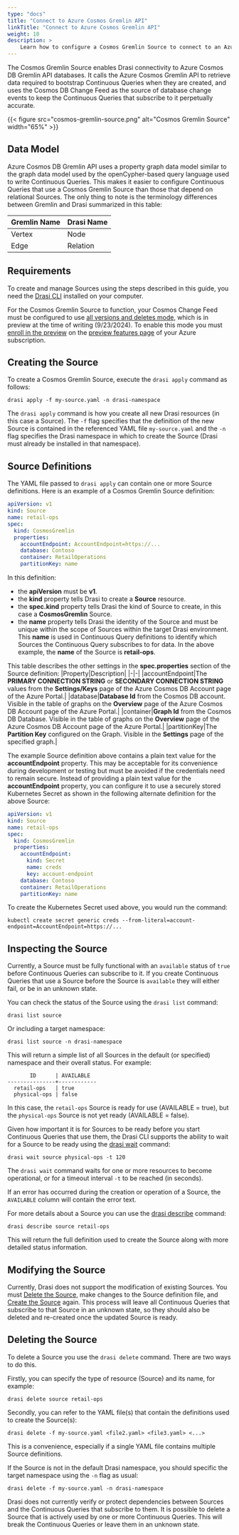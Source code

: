 ```yaml
---
type: "docs"
title: "Connect to Azure Cosmos Gremlin API"
linkTitle: "Connect to Azure Cosmos Gremlin API"
weight: 10
description: >
    Learn how to configure a Cosmos Gremlin Source to connect to an Azure Cosmos Gremlin API database
---
```


The Cosmos Gremlin Source enables Drasi connectivity to Azure Cosmos DB Gremlin API databases. It 
calls the Azure Cosmos Gremlin API to retrieve data required to bootstrap Continuous Queries when they are created, and uses the Cosmos DB Change Feed as the source of database change events to keep the Continuous Queries that subscribe to it perpetually accurate.

{{< figure src="cosmos-gremlin-source.png" alt="Cosmos Gremlin Source" width="65%" >}}

## Data Model
Azure Cosmos DB Gremlin API uses a property graph data model similar to the graph data model used by the openCypher-based query language used to write Continuous Queries. This makes it easier to configure Continuous Queries that use a Cosmos Gremlin Source than those that depend on relational Sources. The only thing to note is the terminology differences between Gremlin and Drasi summarized in this table:

|Gremlin Name|Drasi Name|
|-|-|
|Vertex|Node|
|Edge|Relation|

## Requirements
To create and manage Sources using the steps described in this guide, you need the [Drasi CLI](/reference/command-line-interface/) installed on your computer.

For the Cosmos Gremlin Source to function, your Cosmos Change Feed must be configured to use [all versions and deletes mode](https://learn.microsoft.com/en-us/azure/cosmos-db/nosql/change-feed-modes?tabs=latest-version#all-versions-and-deletes-change-feed-mode-preview), which is in preview at the time of writing (9/23/2024). To enable this mode you must [enroll in the preview](https://learn.microsoft.com/en-us/azure/cosmos-db/nosql/change-feed-modes?tabs=all-versions-and-deletes#get-started) on the [preview features page](https://learn.microsoft.com/en-us/azure/azure-resource-manager/management/preview-features?tabs=azure-portal) of your Azure subscription.

 
## Creating the Source
To create a Cosmos Gremlin Source, execute the `drasi apply` command as follows:

```text
drasi apply -f my-source.yaml -n drasi-namespace
```

The `drasi apply` command is how you create all new Drasi resources (in this case a Source). The `-f` flag specifies that the definition of the new Source is contained in the referenced YAML file `my-source.yaml` and the `-n` flag specifies the Drasi namespace in which to create the Source (Drasi must already be installed in that namespace).

## Source Definitions
The YAML file passed to `drasi apply` can contain one or more Source definitions. Here is an example of a Cosmos Gremlin Source definition:

```yaml {#retail-ops-cosmosgremlin-source}
apiVersion: v1
kind: Source
name: retail-ops
spec:
  kind: CosmosGremlin
  properties:
    accountEndpoint: AccountEndpoint=https://...
    database: Contoso
    container: RetailOperations
    partitionKey: name
```

In this definition: 
- the **apiVersion** must be **v1**.
- the **kind** property tells Drasi to create a **Source** resource.
- the **spec.kind** property tells Drasi the kind of Source to create, in this case a **CosmosGremlin** Source. 
- the **name** property tells Drasi the identity of the Source and must be unique within the scope of Sources within the target Drasi environment. This **name** is used in Continuous Query definitions to identify which Sources the Continuous Query subscribes to for data. In the above example, the **name** of the Source is **retail-ops**.

This table describes the other settings in the **spec.properties** section of the Source definition:
|Property|Description|
|-|-|
|accountEndpoint|The **PRIMARY CONNECTION STRING** or **SECONDARY CONNECTION STRING** values from the **Settings/Keys** page of the Azure Cosmos DB Account page of the Azure Portal.|
|database|**Database Id** from the Cosmos DB account. Visible in the table of graphs on the **Overview** page of the Azure Cosmos DB Account page of the Azure Portal.|
|container|**Graph Id** from the Cosmos DB Database. Visible in the table of graphs on the **Overview** page of the Azure Cosmos DB Account page of the Azure Portal.|
|partitionKey|The **Partition Key** configured on the Graph. Visible in the **Settings** page of the specified graph.|

The example Source definition above contains a plain text value for the **accountEndpoint** property. This may be acceptable for its convenience during development or testing but must be avoided if the credentials need to remain secure. Instead of providing a plain text value for the **accountEndpoint** property, you can configure it to use a securely stored Kubernetes Secret as shown in the following alternate definition for the above Source:


```yaml {#retail-ops-cosmosgremlin-source-with-secrets}
apiVersion: v1
kind: Source
name: retail-ops
spec:
  kind: CosmosGremlin
  properties:
    accountEndpoint: 
      kind: Secret
      name: creds
      key: account-endpoint    
    database: Contoso
    container: RetailOperations
    partitionKey: name
```

To create the Kubernetes Secret used above, you would run the command:

```kubectl
kubectl create secret generic creds --from-literal=account-endpoint=AccountEndpoint=https://...
```

## Inspecting the Source
Currently, a Source must be fully functional with an `available` status of `true` before Continuous Queries can subscribe to it. If you create Continuous Queries that use a Source before the Source is `available` they will either fail, or be in an unknown state.

You can check the status of the Source using the `drasi list` command:

```text
drasi list source
```

Or including a target namespace:

```text
drasi list source -n drasi-namespace
```

This will return a simple list of all Sources in the default (or specified) namespace and their overall status. For example:

```
       ID      | AVAILABLE
---------------+------------
  retail-ops   | true
  physical-ops | false
```

In this case, the `retail-ops` Source is ready for use (AVAILABLE = true), but the `physical-ops` Source is not yet ready (AVAILABLE = false).

Given how important it is for Sources to be ready before you start Continuous Queries that use them, the Drasi CLI supports the ability to wait for a Source to be ready using the [drasi wait](/reference/command-line-interface#drasi-wait) command:

```text
drasi wait source physical-ops -t 120
```

The `drasi wait` command waits for one or more resources to become operational, or for a timeout interval `-t` to be reached (in seconds).

If an error has occurred during the creation or operation of a Source, the `AVAILABLE` column will contain the error text.

For more details about a Source you can use the [drasi describe](/reference/command-line-interface#drasi-describe) command:

```text
drasi describe source retail-ops
```

This will return the full definition used to create the Source along with more detailed status information.

## Modifying the Source
Currently, Drasi does not support the modification of existing Sources. You must [Delete the Source](#deleting-the-source), make changes to the Source definition file, and [Create the Source](#creating-the-source) again. This process will leave all Continuous Queries that subscribe to that Source in an unknown state, so they should also be deleted and re-created once the updated Source is ready.

## Deleting the Source
To delete a Source you use the `drasi delete` command. There are two ways to do this. 

Firstly, you can specify the type of resource (Source) and its name, for example:

```text
drasi delete source retail-ops
```

Secondly, you can refer to the YAML file(s) that contain the definitions used to create the Source(s):

```text
drasi delete -f my-source.yaml <file2.yaml> <file3.yaml> <...>
```

This is a convenience, especially if a single YAML file contains multiple Source definitions. 

If the Source is not in the default Drasi namespace, you should specific the target namespace using the `-n` flag as usual:

```text
drasi delete -f my-source.yaml -n drasi-namespace
```

Drasi does not currently verify or protect dependencies between Sources and the Continuous Queries that subscribe to them. It is possible to delete a Source that is actively used by one or more Continuous Queries. This will break the Continuous Queries or leave them in an unknown state.